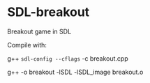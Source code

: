 # SDL-breakout

Breakout game in SDL

Compile with:

g++ `sdl-config --cflags` -c breakout.cpp

g++ -o breakout -lSDL -lSDL_image breakout.o


